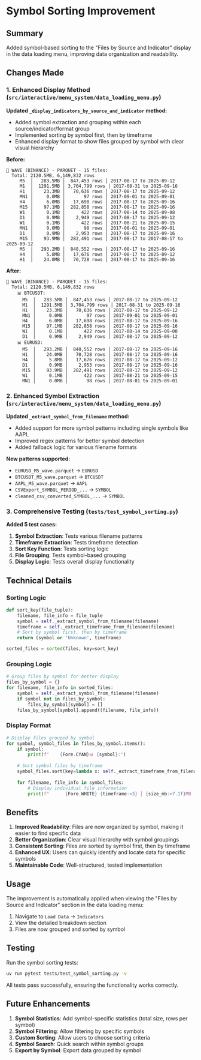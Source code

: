# Symbol Sorting Improvement

## Summary

Added symbol-based sorting to the "Files by Source and Indicator" display in the data loading menu, improving data organization and readability.

## Changes Made

### 1. Enhanced Display Method (`src/interactive/menu_system/data_loading_menu.py`)

**Updated `_display_indicators_by_source_and_indicator` method:**

- Added symbol extraction and grouping within each source/indicator/format group
- Implemented sorting by symbol first, then by timeframe
- Enhanced display format to show files grouped by symbol with clear visual hierarchy

**Before:**
```
🔸 WAVE (BINANCE) - PARQUET - 15 files:
  Total: 2120.5MB, 6,149,832 rows
     M5  │   283.5MB │  847,453 rows │ 2017-08-17 to 2025-09-12
     M1  │  1291.5MB │ 3,704,799 rows │ 2017-08-31 to 2025-09-16
     H1  │    23.3MB │   70,636 rows │ 2017-08-17 to 2025-09-12
     MN1 │     0.0MB │       97 rows │ 2017-09-01 to 2025-09-01
     H4  │     6.0MB │   17,698 rows │ 2017-08-17 to 2025-09-16
     M15 │    97.1MB │  282,858 rows │ 2017-08-17 to 2025-09-16
     W1  │     0.1MB │      422 rows │ 2017-08-14 to 2025-09-08
     D1  │     0.9MB │    2,949 rows │ 2017-08-17 to 2025-09-12
     W1  │     0.1MB │      422 rows │ 2017-08-21 to 2025-09-15
     MN1 │     0.0MB │       98 rows │ 2017-08-01 to 2025-09-01
     D1  │     0.9MB │    2,953 rows │ 2017-08-17 to 2025-09-16
     M15 │    93.9MB │  282,491 rows │ 2017-08-17 to 2017-08-17 to 2025-09-12
     M5  │   293.2MB │  848,552 rows │ 2017-08-17 to 2025-09-16
     H4  │     5.8MB │   17,676 rows │ 2017-08-17 to 2025-09-12
     H1  │    24.0MB │   70,728 rows │ 2017-08-17 to 2025-09-16
```

**After:**
```
🔸 WAVE (BINANCE) - PARQUET - 15 files:
  Total: 2120.5MB, 6,149,832 rows
    📊 BTCUSDT:
      M5  │   283.5MB │  847,453 rows │ 2017-08-17 to 2025-09-12
      M1  │  1291.5MB │ 3,704,799 rows │ 2017-08-31 to 2025-09-16
      H1  │    23.3MB │   70,636 rows │ 2017-08-17 to 2025-09-12
      MN1 │     0.0MB │       97 rows │ 2017-09-01 to 2025-09-01
      H4  │     6.0MB │   17,698 rows │ 2017-08-17 to 2025-09-16
      M15 │    97.1MB │  282,858 rows │ 2017-08-17 to 2025-09-16
      W1  │     0.1MB │      422 rows │ 2017-08-14 to 2025-09-08
      D1  │     0.9MB │    2,949 rows │ 2017-08-17 to 2025-09-12
    📊 EURUSD:
      M5  │   293.2MB │  848,552 rows │ 2017-08-17 to 2025-09-16
      H1  │    24.0MB │   70,728 rows │ 2017-08-17 to 2025-09-16
      H4  │     5.8MB │   17,676 rows │ 2017-08-17 to 2025-09-12
      D1  │     0.9MB │    2,953 rows │ 2017-08-17 to 2025-09-16
      M15 │    93.9MB │  282,491 rows │ 2017-08-17 to 2025-09-12
      W1  │     0.1MB │      422 rows │ 2017-08-21 to 2025-09-15
      MN1 │     0.0MB │       98 rows │ 2017-08-01 to 2025-09-01
```

### 2. Enhanced Symbol Extraction (`src/interactive/menu_system/data_loading_menu.py`)

**Updated `_extract_symbol_from_filename` method:**

- Added support for more symbol patterns including single symbols like AAPL
- Improved regex patterns for better symbol detection
- Added fallback logic for various filename formats

**New patterns supported:**
- `EURUSD_M5_wave.parquet` → `EURUSD`
- `BTCUSDT_M5_wave.parquet` → `BTCUSDT`
- `AAPL_M5_wave.parquet` → `AAPL`
- `CSVExport_SYMBOL_PERIOD_...` → `SYMBOL`
- `cleaned_csv_converted_SYMBOL_...` → `SYMBOL`

### 3. Comprehensive Testing (`tests/test_symbol_sorting.py`)

**Added 5 test cases:**

1. **Symbol Extraction**: Tests various filename patterns
2. **Timeframe Extraction**: Tests timeframe detection
3. **Sort Key Function**: Tests sorting logic
4. **File Grouping**: Tests symbol-based grouping
5. **Display Logic**: Tests overall display functionality

## Technical Details

### Sorting Logic

```python
def sort_key(file_tuple):
    filename, file_info = file_tuple
    symbol = self._extract_symbol_from_filename(filename)
    timeframe = self._extract_timeframe_from_filename(filename)
    # Sort by symbol first, then by timeframe
    return (symbol or 'Unknown', timeframe)

sorted_files = sorted(files, key=sort_key)
```

### Grouping Logic

```python
# Group files by symbol for better display
files_by_symbol = {}
for filename, file_info in sorted_files:
    symbol = self._extract_symbol_from_filename(filename)
    if symbol not in files_by_symbol:
        files_by_symbol[symbol] = []
    files_by_symbol[symbol].append((filename, file_info))
```

### Display Format

```python
# Display files grouped by symbol
for symbol, symbol_files in files_by_symbol.items():
    if symbol:
        print(f"    {Fore.CYAN}📊 {symbol}:")
    
    # Sort symbol files by timeframe
    symbol_files.sort(key=lambda x: self._extract_timeframe_from_filename(x[0]))
    
    for filename, file_info in symbol_files:
        # Display individual file information
        print(f"      {Fore.WHITE} {timeframe:<3} │ {size_mb:>7.1f}MB │ {rows:>8,} rows │ {start_date} to {end_date}")
```

## Benefits

1. **Improved Readability**: Files are now organized by symbol, making it easier to find specific data
2. **Better Organization**: Clear visual hierarchy with symbol groupings
3. **Consistent Sorting**: Files are sorted by symbol first, then by timeframe
4. **Enhanced UX**: Users can quickly identify and locate data for specific symbols
5. **Maintainable Code**: Well-structured, tested implementation

## Usage

The improvement is automatically applied when viewing the "Files by Source and Indicator" section in the data loading menu:

1. Navigate to `Load Data` → `Indicators`
2. View the detailed breakdown section
3. Files are now grouped and sorted by symbol

## Testing

Run the symbol sorting tests:

```bash
uv run pytest tests/test_symbol_sorting.py -v
```

All tests pass successfully, ensuring the functionality works correctly.

## Future Enhancements

1. **Symbol Statistics**: Add symbol-specific statistics (total size, rows per symbol)
2. **Symbol Filtering**: Allow filtering by specific symbols
3. **Custom Sorting**: Allow users to choose sorting criteria
4. **Symbol Search**: Quick search within symbol groups
5. **Export by Symbol**: Export data grouped by symbol
